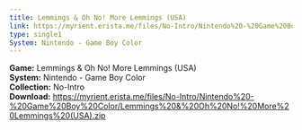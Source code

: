 ```yaml
---
title: Lemmings & Oh No! More Lemmings (USA)
link: https://myrient.erista.me/files/No-Intro/Nintendo%20-%20Game%20Boy%20Color/Lemmings%20&%20Oh%20No!%20More%20Lemmings%20(USA).zip
type: single1
System: Nintendo - Game Boy Color
---
```

<b>Game:</b> Lemmings & Oh No! More Lemmings (USA)<br>
<b>System:</b> Nintendo - Game Boy Color<br>
<b>Collection:</b> No-Intro<br>
<b>Download:</b> https://myrient.erista.me/files/No-Intro/Nintendo%20-%20Game%20Boy%20Color/Lemmings%20&%20Oh%20No!%20More%20Lemmings%20(USA).zip